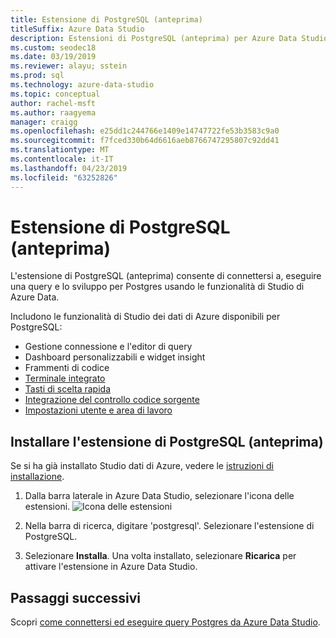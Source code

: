 ```yaml
---
title: Estensione di PostgreSQL (anteprima)
titleSuffix: Azure Data Studio
description: Estensioni di PostgreSQL (anteprima) per Azure Data Studio
ms.custom: seodec18
ms.date: 03/19/2019
ms.reviewer: alayu; sstein
ms.prod: sql
ms.technology: azure-data-studio
ms.topic: conceptual
author: rachel-msft
ms.author: raagyema
manager: craigg
ms.openlocfilehash: e25dd1c244766e1409e14747722fe53b3583c9a0
ms.sourcegitcommit: f7fced330b64d6616aeb8766747295807c92dd41
ms.translationtype: MT
ms.contentlocale: it-IT
ms.lasthandoff: 04/23/2019
ms.locfileid: "63252826"
---
```

# <a name="postgresql-extension-preview"></a>Estensione di PostgreSQL (anteprima)

L'estensione di PostgreSQL (anteprima) consente di connettersi a, eseguire una query e lo sviluppo per Postgres usando le funzionalità di Studio di Azure Data. 

Includono le funzionalità di Studio dei dati di Azure disponibili per PostgreSQL:

- Gestione connessione e l'editor di query
- Dashboard personalizzabili e widget insight
- Frammenti di codice
- [Terminale integrato](integrated-terminal.md)
- [Tasti di scelta rapida](keyboard-shortcuts.md)
- [Integrazione del controllo codice sorgente](source-control.md)
- [Impostazioni utente e area di lavoro](settings.md)


## <a name="install-the-postgresql-extension-preview"></a>Installare l'estensione di PostgreSQL (anteprima)

Se si ha già installato Studio dati di Azure, vedere le [istruzioni di installazione](download.md).

1. Dalla barra laterale in Azure Data Studio, selezionare l'icona delle estensioni.
   ![Icona delle estensioni](media/extensions/postgresql-extension/extensions-icon.png)

2. Nella barra di ricerca, digitare 'postgresql'. Selezionare l'estensione di PostgreSQL.

3. Selezionare **Installa**. Una volta installato, selezionare **Ricarica** per attivare l'estensione in Azure Data Studio.


## <a name="next-steps"></a>Passaggi successivi

Scopri [come connettersi ed eseguire query Postgres da Azure Data Studio](quickstart-postgres.md).

